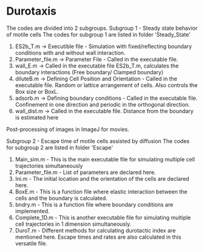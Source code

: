 # Durotaxis
The codes are divided into 2 subgroups.
Subgroup 1 - Steady state behavior of motile cells
The codes for subgroup 1 are listed in folder 'Steady_State'
1. ES2b_T.m -> Executible file - Simulation with fixed/reflecting boundary conditions with and without wall interaction.
2. Parameter_file.m -> Parameter File - Called in the executable file.
3. wall_E.m -> Called in the executable file ES2b_T.m, calculates the boundary interactions (Free boundary/ Clamped boundary)
4. diluteB.m -> Defining Cell Position and Orientation - Called in the executable file. Random or lattice arrangement of cells. Also controls the Box size or BoxL.
5. adsorb.m -> Defining boundary conditions - Called in the executable file. Confinement in one direction and periodic in the orthogonal direction.
6. wall_dist.m -> Called in the executable file. Distance from the boundary is estimated here

Post-processing of images in ImageJ for movies.

Subgroup 2 - Escape time of motile cells assisted by diffusion
The codes for subgroup 2 are listed in folder 'Escape'
1. Main_sim.m - This is the main executable file for simulating multiple cell trajectories simultaneously
2. Parameter_file.m - List of parameters are declared here.
3. Ini.m - The initial location and the orientation of the cells are declared here.
4. BoxE.m - This is a function file where elastic interaction between the cells and the boundary is calculated.
5. bndry.m - This is a function file where boundary conditions are implemented.
6. Complete_1D.m - This is another executable file for simulating multiple cell trajectories in 1 dimension simultaneously.
7. DuroT.m - Different methods for calculating durotactic index are mentioned here. Escape times and rates are also calculated in this versatile file.
